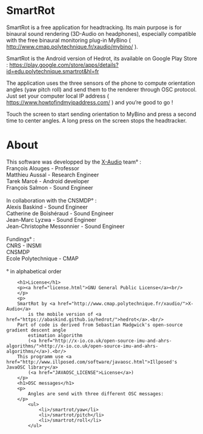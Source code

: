 <h1>SmartRot</h1>

SmartRot is a free application for headtracking. Its main purpose is for binaural sound rendering (3D-Audio on headphones), especially compatible with the free binaural monitoring plug-in MyBino ( http://www.cmap.polytechnique.fr/xaudio/mybino/ ).

SmartRot is the Android version of Hedrot, its available on Google Play Store : https://play.google.com/store/apps/details?id=edu.polytechnique.smartrot&hl=fr

The application uses the three sensors of the phone to compute orientation angles (yaw pitch roll) and send them to the renderer through OSC protocol.
Just set your computer local IP address ( https://www.howtofindmyipaddress.com/ ) and you’re good to go !

Touch the screen to start sending orientation to MyBino and press a second time to center angles.
A long press on the screen stops the headtracker.
        <h1>About</h1>
        <p>
            This software was developped by the
            <a href="http://www.cmap.polytechnique.fr/xaudio/">X-Audio</a> team° : <br/>
            François Alouges - Professor<br/>
            Matthieu Aussal - Research Engineer<br/>
            Tarek Marcé - Android developer<br/>
            François Salmon - Sound Engineer<br/><br/>
            In collaboration with the CNSMDP° : <br/>
            Alexis Baskind - Sound Engineer<br/>
            Catherine de Boishéraud - Sound Engineer<br/>
            Jean-Marc Lyzwa - Sound Engineer<br/>
            Jean-Christophe Messonnier - Sound Engineer<br/><br/>
            Fundings° : <br/>
            CNRS - INSMI<br/>
            CNSMDP<br/>
            Ecole Polytechnique - CMAP<br/>
            <br/>
            ° in alphabetical order
        </p>
        
        <h1>License</h1>
        <p><a href="license.html">GNU General Public License</a><br/>
        </p>
        <p>
        SmartRot by <a href="http://www.cmap.polytechnique.fr/xaudio/">X-Audio</a>
            is the mobile version of <a href="https://abaskind.github.io/hedrot/">hedrot</a>.<br/>
        Part of code is derived from Sebastian Madgwick's open-source gradient descent angle
            estimation algorithm
            (<a href="http://x-io.co.uk/open-source-imu-and-ahrs-algorithms/">http://x-io.co.uk/open-source-imu-and-ahrs-algorithms/</a>).<br/>
        This programm use <a href="http://www.illposed.com/software/javaosc.html">Illposed's JavaOSC library</a>
            (<a href="JAVAOSC_LICENSE">License</a>)
        </p>
        <h1>OSC messages</h1>
        <p>
            Angles are send with three different OSC messages:
        </p>
            <ul>
                <li>/smartrot/yaw</li>
                <li>/smartrot/pitch</li>
                <li>/smartrot/roll</li>
            </ul>
